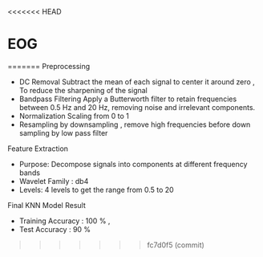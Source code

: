 <<<<<<< HEAD
# EOG
=======
Preprocessing
- DC Removal
Subtract the mean of each signal to center it around zero , To reduce the sharpening of the signal
- Bandpass Filtering
Apply a Butterworth filter to retain frequencies between 0.5 Hz and 20 Hz, removing noise and irrelevant components.
- Normalization
Scaling from 0 to 1
- Resampling by downsampling , remove high frequencies before down sampling by low pass filter

Feature Extraction
- Purpose: Decompose signals into components at different frequency bands
- Wavelet Family : db4
- Levels: 4 levels to get the range from 0.5 to 20

Final KNN Model Result 
- Training Accuracy : 100 % ,
- Test Accuracy : 90 %
>>>>>>> fc7d0f5 (commit)
